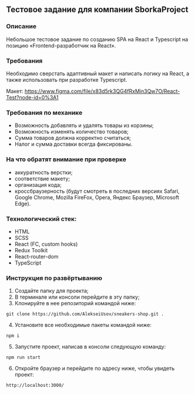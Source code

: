 ## Тестовое задание для компании SborkaProject

### Описание

Небольшое тестовое задание по созданию SPA на React и Typescript на позицию «Frontend-разработчик на React».

### Требования

Необходимо сверстать адаптивный макет и написать логику на React, а также использовать при разработке Typescript.

Макет: https://www.figma.com/file/x83d5rk3QG4fRxMin3Qw7O/React-Test?node-id=0%3A1

### Требования по механике

- Возможность добавлять и удалять товары из корзины;
- Возможность изменять количество товаров;
- Сумма товаров должна корректно считаться;
- Налог и сумма доставки всегда фиксированы.

### На что обратят внимание при проверке

- аккуратность верстки;
- соответствие макету;
- организация кода;
- кроссбраузерность (будут смотреть в последних версиях Safari, Google Chrome, Mozilla FireFox, Opera, Яндекс Браузер, Microsoft Edge).

### Технологический стек:

- HTML
- SCSS
- React (FC, custom hooks)
- Redux Toolkit
- React-router-dom
- TypeScript


### Инструкция по развёртыванию

1. Создайте папку для проекта;
2. В терминале или консоли перейдите в эту папку;
3. Клонируйте в нее репозиторий командой ниже:

```
git clone https://github.com/AlekseiUsov/sneakers-shop.git .
```

4. Установите все необходимые пакеты командой ниже:

```
npm i
```

5. Запустите проект, написав в консоли следующую команду:

```
npm run start
```

6. Откройте браузер и перейдите по адресу ниже, чтобы увидеть проект:

```
http://localhost:3000/
```
